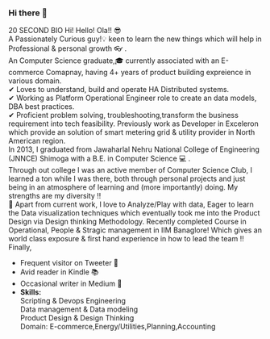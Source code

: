 ### Hi there 👋

<!--
**skanda-shastry/skanda-shastry** is a ✨ _special_ ✨ repository because its `README.md` (this file) appears on your GitHub profile.

Here are some ideas to get you started:

- 🔭 I’m currently working on ...
- 🌱 I’m currently learning ...
- 👯 I’m looking to collaborate on ...
- 🤔 I’m looking for help with ...
- 💬 Ask me about ...
- 📫 How to reach me: ...
- 😄 Pronouns: ...
- ⚡ Fun fact: ...
-->
<Work In Progress>

20 SECOND BIO Hi! Hello! Ola!! 😎  <br/>
A Passionately Curious guy!💡 keen to learn the new things which will help in Professional & personal growth 👓 .  <br/> 
An Computer Science graduate,🎓 currently associated with an E-commerce Comapnay, having 4+ years of product building expreience in various domain.  <br/>
✔ Loves to understand, build and operate HA Distributed systems.  <br/> 
✔ Working as Platform Operational Engineer role to create an data models, DBA best practices. <br/>
✔ Proficient problem solving, troubleshooting,transform the business requirement into tech feasibility. Previously work as Developer in Exceleron which provide an solution of smart metering grid & utility provider in North American region. <br/>
In 2013, I graduated from Jawaharlal Nehru National College of Engineering (JNNCE) Shimoga with a B.E. in Computer Science ‍💻 . <br/>
Through out college I was an active member of Computer Science Club, I learned a ton while I was there, both through personal projects and just being in an atmosphere of learning and (more importantly) doing. My strengths are my diversity !!  <br/>
👀 Apart from current work, I love to Analyze/Play with data, Eager to learn the Data visualization techniques which eventually took me into the Product Design via Design thinking Methodology. Recently completed Course in Operational, People & Stragic management in IIM Banaglore! Which gives an world class exposure & first hand experience in how to lead the team !!  <br/>
Finally,  <br/>
* Frequent visitor on Tweeter 📲  <br/>
* Avid reader in Kindle 📚  <br/>
* Occasional writer in Medium 📝  <br/> 
* <b>Skills: </b> <br/>
Scripting & Devops Engineering  <br/>
Data management & Data modeling 
 <br/>Product Design & Design Thinking  <br/>
Domain: E-commerce,Energy/Utilities,Planning,Accounting
